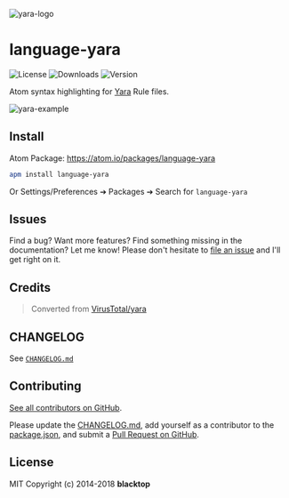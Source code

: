 ![yara-logo](http://plusvic.github.io/yara/images/logo.png)

# language-yara

![License](https://img.shields.io/apm/l/language-yara.svg) ![Downloads](https://img.shields.io/apm/dm/language-yara.svg) ![Version](https://img.shields.io/apm/v/language-yara.svg)

Atom syntax highlighting for [Yara](https://github.com/VirusTotal/yara) Rule files.

![yara-example](https://raw.githubusercontent.com/blacktop/language-yara/master/yara_syntax.png)

## Install

Atom Package: https://atom.io/packages/language-yara

```bash
apm install language-yara
```

Or Settings/Preferences ➔ Packages ➔ Search for `language-yara`

## Issues

Find a bug? Want more features? Find something missing in the documentation? Let me know! Please don't hesitate to [file an issue](https://github.com/blacktop/language-yara/issues/new) and I'll get right on it.

## Credits

> Converted from [VirusTotal/yara](https://github.com/VirusTotal/yara/blob/master/extra/TextMate-bundle.zip)

## CHANGELOG

See [`CHANGELOG.md`](https://github.com/blacktop/language-yara/blob/master/CHANGELOG.md)

## Contributing

[See all contributors on GitHub](https://github.com/blacktop/language-yara/graphs/contributors).

Please update the [CHANGELOG.md](https://github.com/blacktop/language-yara/blob/master/CHANGELOG.md), add yourself as a contributor to the [package.json](https://github.com/blacktop/language-yara/blob/master/package.json), and submit a [Pull Request on GitHub](https://help.github.com/articles/using-pull-requests/).

## License

MIT Copyright (c) 2014-2018 **blacktop**
